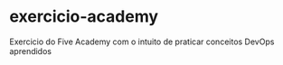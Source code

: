 # exercicio-academy
Exercicio do Five Academy com o intuito de praticar conceitos DevOps aprendidos
